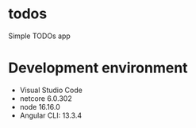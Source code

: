 # todos
Simple TODOs app

# Development environment
- Visual Studio Code
- netcore 6.0.302
- node 16.16.0
- Angular CLI: 13.3.4

